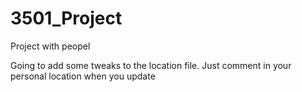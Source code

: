 # 3501_Project
Project with peopel

Going to add some tweaks to the location file.  Just comment in your personal location when you update
